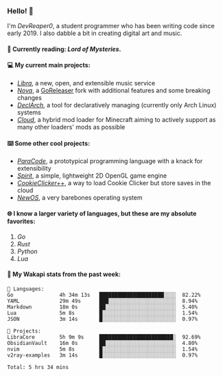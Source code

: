 ### Hello! 👋

I'm _DevReaper0_, a student programmer who has been writing code since early 2019. I also dabble a bit in creating digital art and music.

#### 📖 Currently reading: *Lord of Mysteries*.

#### 💻 My current main projects:

-   _[Libra](https://github.com/LibraMusic)_, a new, open, and extensible music service
-   _[Nova](https://github.com/LibraMusic/Nova)_, a [GoReleaser](https://github.com/goreleaser/goreleaser) fork with additional features and some breaking changes
-   _[DeclArch](https://github.com/DevReaper0/declarch)_, a tool for declaratively managing (currently only Arch Linux) systems
-   _[Cloud](https://github.com/CloudLoaderMC/CloudLoader)_, a hybrid mod loader for Minecraft aiming to actively support as many other loaders' mods as possible

#### ⌨️ Some other cool projects:

-   _[ParaCode](https://github.com/ParaCodeLang/ParaCode)_, a prototypical programming language with a knack for extensibility
-   _[Spirit](https://gitlab.com/DevReaper0/SpiritEngine)_, a simple, lightweight 2D OpenGL game engine
-   _[CookieClicker++](https://github.com/DevReaper0/CookieClickerPlusPlus)_, a way to load Cookie Clicker but store saves in the cloud
-   _[NewOS](https://github.com/DevReaper0/NewOS)_, a very barebones operating system

#### 🌐 I know a larger variety of languages, but these are my absolute favorites:

1. _Go_
2. _Rust_
3. _Python_
4. _Lua_

#### 📡 My Wakapi stats from the past week:

```text
💾 Languages:
Go               4h 34m 13s   █████████████████████░░░░  82.22%
YAML             29m 49s      ███░░░░░░░░░░░░░░░░░░░░░░  8.94%
Markdown         18m 0s       ██░░░░░░░░░░░░░░░░░░░░░░░  5.40%
Lua              5m 8s        █░░░░░░░░░░░░░░░░░░░░░░░░  1.54%
JSON             3m 14s       █░░░░░░░░░░░░░░░░░░░░░░░░  0.97%

💼 Projects:
LibraCore        5h 9m 9s     ████████████████████████░  92.69%
ObsidianVault    16m 0s       ██░░░░░░░░░░░░░░░░░░░░░░░  4.80%
nvim             5m 8s        █░░░░░░░░░░░░░░░░░░░░░░░░  1.54%
v2ray-examples   3m 14s       █░░░░░░░░░░░░░░░░░░░░░░░░  0.97%

Total: 5 hrs 34 mins
```
